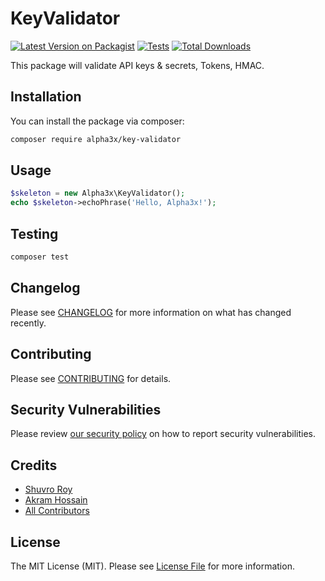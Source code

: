 # KeyValidator

[![Latest Version on Packagist](https://img.shields.io/packagist/v/alpha3x/key-validator.svg?style=flat-square)](https://packagist.org/packages/alpha3x/key-validator)
[![Tests](https://img.shields.io/github/actions/workflow/status/alpha3x/key-validator/run-tests.yml?branch=main&label=tests&style=flat-square)](https://github.com/alpha3x/key-validator/actions/workflows/run-tests.yml)
[![Total Downloads](https://img.shields.io/packagist/dt/alpha3x/key-validator.svg?style=flat-square)](https://packagist.org/packages/alpha3x/key-validator)

This package will validate API keys & secrets, Tokens, HMAC.

## Installation

You can install the package via composer:

```bash
composer require alpha3x/key-validator
```

## Usage

```php
$skeleton = new Alpha3x\KeyValidator();
echo $skeleton->echoPhrase('Hello, Alpha3x!');
```

## Testing

```bash
composer test
```

## Changelog

Please see [CHANGELOG](CHANGELOG.md) for more information on what has changed recently.

## Contributing

Please see [CONTRIBUTING](https://github.com/spatie/.github/blob/main/CONTRIBUTING.md) for details.

## Security Vulnerabilities

Please review [our security policy](../../security/policy) on how to report security vulnerabilities.

## Credits

- [Shuvro Roy](https://github.com/shuvroroy)
- [Akram Hossain](https://github.com/akr4m)
- [All Contributors](../../contributors)

## License

The MIT License (MIT). Please see [License File](LICENSE.md) for more information.
